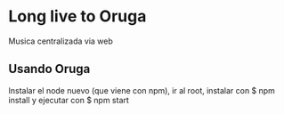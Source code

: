 Long live to Oruga
==================

Musica centralizada via web

Usando Oruga
------------
Instalar el node nuevo (que viene con npm), ir al root, instalar con
$ npm install
y ejecutar con
$ npm start

